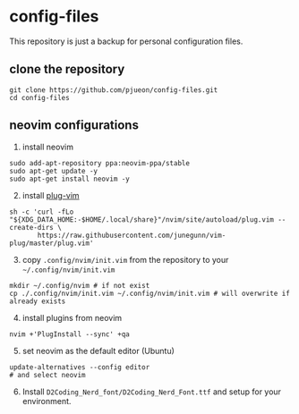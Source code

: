 # config-files
This repository is just a backup for personal configuration files.

## clone the repository
```shell
git clone https://github.com/pjueon/config-files.git
cd config-files
```


## neovim configurations
1. install neovim 
```shell
sudo add-apt-repository ppa:neovim-ppa/stable 
sudo apt-get update -y
sudo apt-get install neovim -y
```

2. install [plug-vim](https://github.com/junegunn/vim-plug)
```shell
sh -c 'curl -fLo "${XDG_DATA_HOME:-$HOME/.local/share}"/nvim/site/autoload/plug.vim --create-dirs \
       https://raw.githubusercontent.com/junegunn/vim-plug/master/plug.vim'
```

3. copy `.config/nvim/init.vim` from the repository to your `~/.config/nvim/init.vim`
```shell
mkdir ~/.config/nvim # if not exist
cp ./.config/nvim/init.vim ~/.config/nvim/init.vim # will overwrite if already exists
```

4. install plugins from neovim
```shell
nvim +'PlugInstall --sync' +qa
```

5. set neovim as the default editor (Ubuntu)
```shell
update-alternatives --config editor
# and select neovim
```

6. Install `D2Coding_Nerd_font/D2Coding_Nerd_Font.ttf` and setup for your environment.
